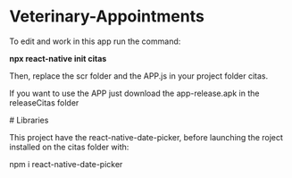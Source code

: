 ﻿# Veterinary-Appointments

To edit and work in this app run the command: 

**npx react-native init citas**

Then, replace the scr folder and the APP.js in your project folder citas.

If you want to use the APP just download the app-release.apk in the releaseCitas folder

﻿# Libraries
 
 This project have the react-native-date-picker, before launching the roject installed on the citas folder with:
 
 npm i react-native-date-picker
